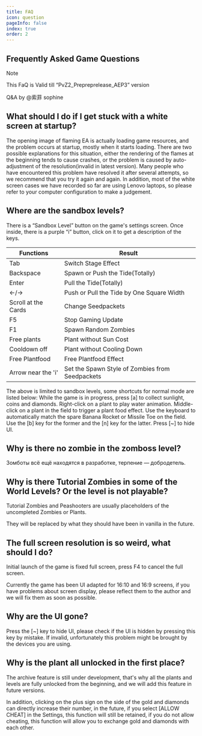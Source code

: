 ```yaml
---
title: FAQ
icon: question
pageInfo: false
index: true
order: 2
---
```


## Frequently Asked Game Questions

> [!note]
> This FaQ is Valid till “PvZ2_Prepreprelease_AEP3” version
>
> Q&A by @索菲 sophine

## What should I do if I get stuck with a white screen at startup?

The opening image of flaming EA is actually loading game resources, and the problem occurs at startup, mostly when it starts loading.
There are two possible explanations for this situation, either the rendering of the flames at the beginning tends to cause crashes, or the problem is caused by auto-adjustment of the resolution(invalid in latest version).
Many people who have encountered this problem have resolved it after several attempts, so we recommend that you try it again and again. In addition, most of the white screen cases we have recorded so far are using Lenovo laptops, so please refer to your computer configuration to make a judgement.

## Where are the sandbox levels?

There is a “Sandbox Level” button on the game's settings screen.
Once inside, there is a purple “i” button, click on it to get a description of the keys.

| Functions           | Result                                             |
| ------------------- | -------------------------------------------------- |
| Tab                 | Switch Stage Effect                                |
| Backspace           | Spawn or Push the Tide(Totally) |
| Enter               | Pull the Tide(Totally)          |
| ←/→                 | Push or Pull the Tide by One Square Width          |
| Scroll at the Cards | Change Seedpackets                                 |
| F5                  | Stop Gaming Update                                 |
| F1                  | Spawn Random Zombies                               |
| Free plants         | Plant without Sun Cost                             |
| Cooldown off        | Plant without Cooling Down                         |
| Free Plantfood      | Free Plantfood Effect                              |
| Arrow near the 'i'  | Set the Spawn Style of Zombies from Seedpackets    |

The above is limited to sandbox levels, some shortcuts for normal mode are listed below:
While the game is in progress, press [a] to collect sunlight, coins and diamonds.
Right-click on a plant to play water animation.
Middle-click on a plant in the field to trigger a plant food effect.
Use the keyboard to automatically match the spare Banana Rocket or Missile Toe on the field.
Use the [b] key for the former and the [n] key for the latter.
Press [~] to hide UI.

## Why is there no zombie in the zomboss level?

Зомботы всё ещё находятся в разработке, терпение — добродетель.

## Why is there Tutorial Zombies in some of the World Levels? Or the level is not playable?

Tutorial Zombies and Peashooters are usually placeholders of the uncompleted Zombies or Plants.

They will be replaced by what they should have been in vanilla in the future.

## The full screen resolution is so weird, what should I do?

Initial launch of the game is fixed full screen, press F4 to cancel the full screen.

Currently the game has been UI adapted for 16:10 and 16:9 screens, if you have problems about screen display, please reflect them to
the author and we will fix them as soon as possible.

## Why are the UI gone?

Press the [~] key to hide UI, please check if the UI is hidden by pressing this key by mistake.
If invalid, unfortunately this problem might be brought by the devices you are using.

## Why is the plant all unlocked in the first place?

The archive feature is still under development, that's why all the plants and levels are fully unlocked from the beginning, and we will add this feature in future versions.

In addition, clicking on the plus sign on the side of the gold and diamonds can directly increase their number, in the future, if you select [ALLOW CHEAT] in the Settings, this function will still be retained, if you do not allow cheating, this function will allow you to exchange gold and diamonds with each other.
